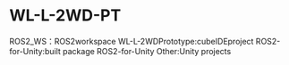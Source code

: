 # WL-L-2WD-PT
ROS2_WS：ROS2workspace
WL-L-2WDPrototype:cubeIDEproject
ROS2-for-Unity:built package ROS2-for-Unity
Other:Unity projects
